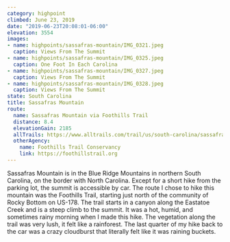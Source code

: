 ```yaml
---
category: highpoint
climbed: June 23, 2019
date: "2019-06-23T20:08:01-06:00"
elevation: 3554
images:
- name: highpoints/sassafras-mountain/IMG_0321.jpeg
  caption: Views From The Summit
- name: highpoints/sassafras-mountain/IMG_0325.jpeg
  caption: One Foot In Each Carolina
- name: highpoints/sassafras-mountain/IMG_0327.jpeg
  caption: Views From The Summit
- name: highpoints/sassafras-mountain/IMG_0328.jpeg
  caption: Views From The Summit
state: South Carolina
title: Sassafras Mountain
route:
  name: Sassafras Mountain via Foothills Trail
  distance: 8.4 
  elevationGain: 2185
  allTrails: https://www.alltrails.com/trail/us/south-carolina/sassafrass-mountain-via-nc-178
  otherAgency: 
    name: Foothills Trail Conservancy
    link: https://foothillstrail.org
---
```

Sassafras Mountain is in the Blue Ridge Mountains in northern South Carolina, on the border with North Carolina.  Except for a short hike from the parking lot, the summit is accessible by car.  The route I chose to hike this mountain was the Foothills Trail, starting just north of the community of Rocky Bottom on US-178.  The trail starts in a canyon along the Eastatoe Creek and is a steep climb to the summit.  It was a hot, humid, and sometimes rainy morning when I made this hike.  The vegetation along the trail was very lush, it felt like a rainforest.  The last quarter of my hike back to the car was a crazy cloudburst that literally felt like it was raining buckets.